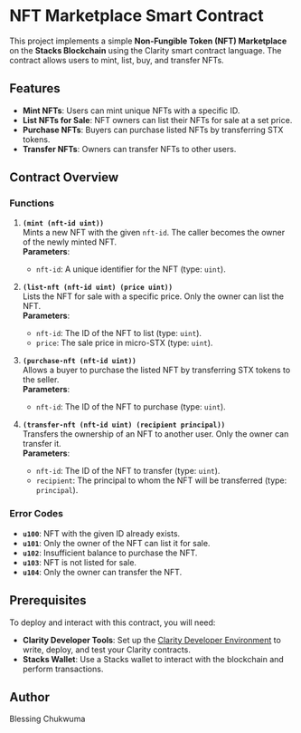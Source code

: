 # NFT Marketplace Smart Contract

This project implements a simple **Non-Fungible Token (NFT) Marketplace** on the **Stacks Blockchain** using the Clarity smart contract language. The contract allows users to mint, list, buy, and transfer NFTs.

## Features

- **Mint NFTs**: Users can mint unique NFTs with a specific ID.
- **List NFTs for Sale**: NFT owners can list their NFTs for sale at a set price.
- **Purchase NFTs**: Buyers can purchase listed NFTs by transferring STX tokens.
- **Transfer NFTs**: Owners can transfer NFTs to other users.

## Contract Overview

### Functions

1. **`(mint (nft-id uint))`**  
   Mints a new NFT with the given `nft-id`. The caller becomes the owner of the newly minted NFT.  
   **Parameters**:
   - `nft-id`: A unique identifier for the NFT (type: `uint`).

2. **`(list-nft (nft-id uint) (price uint))`**  
   Lists the NFT for sale with a specific price. Only the owner can list the NFT.  
   **Parameters**:
   - `nft-id`: The ID of the NFT to list (type: `uint`).
   - `price`: The sale price in micro-STX (type: `uint`).

3. **`(purchase-nft (nft-id uint))`**  
   Allows a buyer to purchase the listed NFT by transferring STX tokens to the seller.  
   **Parameters**:
   - `nft-id`: The ID of the NFT to purchase (type: `uint`).

4. **`(transfer-nft (nft-id uint) (recipient principal))`**  
   Transfers the ownership of an NFT to another user. Only the owner can transfer it.  
   **Parameters**:
   - `nft-id`: The ID of the NFT to transfer (type: `uint`).
   - `recipient`: The principal to whom the NFT will be transferred (type: `principal`).

### Error Codes

- **`u100`**: NFT with the given ID already exists.
- **`u101`**: Only the owner of the NFT can list it for sale.
- **`u102`**: Insufficient balance to purchase the NFT.
- **`u103`**: NFT is not listed for sale.
- **`u104`**: Only the owner can transfer the NFT.

## Prerequisites

To deploy and interact with this contract, you will need:

- **Clarity Developer Tools**: Set up the [Clarity Developer Environment](https://docs.stacks.co/write-smart-contracts/clarity-tutorial) to write, deploy, and test your Clarity contracts.
- **Stacks Wallet**: Use a Stacks wallet to interact with the blockchain and perform transactions.

## Author 

Blessing Chukwuma